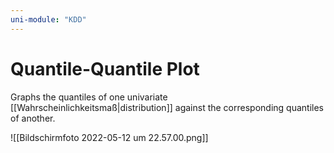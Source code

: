 ```yaml
---
uni-module: "KDD"
---
```


# Quantile-Quantile Plot

Graphs the quantiles of one univariate [[Wahrscheinlichkeitsmaß|distribution]] against the corresponding quantiles of another.

![[Bildschirmfoto 2022-05-12 um 22.57.00.png]]
